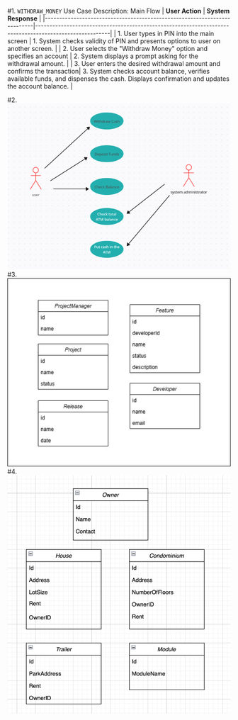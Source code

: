 #1. `WITHDRAW_MONEY` Use Case Description: Main Flow
| **User Action**                                                          | **System Response**                                                                                    |
|--------------------------------------------------------------------------|--------------------------------------------------------------------------------------------------------|
| 1. User types in PIN into the main screen                                | 1. System checks validity of PIN and presents options to user on another screen.                       |
| 2. User selects the "Withdraw Money" option and specifies an account     | 2. System displays a prompt asking for the withdrawal amount.                                          |
| 3. User enters the desired withdrawal amount and confirms the transaction| 3. System checks account balance, verifies available funds, and dispenses the cash. Displays confirmation and updates the account balance. |

#2.
![ATM User Case Diagram](./diagrams/atm_user_case_diagram.png) <br/>
#3.
![q3_class_diagram](./diagrams/q3_class_diagram.jpg) </br>
#4.
![q4_class_diagram](./diagrams/q4_class_diagram.png) </br>
